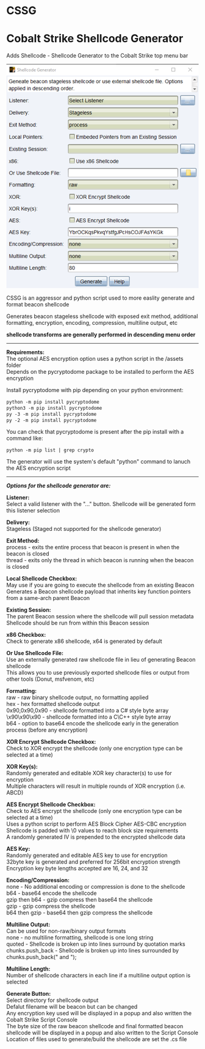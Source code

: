 # CSSG

# Cobalt Strike Shellcode Generator  

Adds Shellcode - Shellcode Generator to the Cobalt Strike top menu bar

![Alt text](CSSG_gui.png?raw=true)  

CSSG is an aggressor and python script used to more easlity generate and format beacon shellcode  

Generates beacon stageless shellcode with exposed exit method, additional formatting, encryption, encoding, compression, multiline output, etc  

**shellcode transforms are generally performed in descending menu order**  

---

**Requirements:**  
The optional AES encryption option uses a python script in the /assets folder  
Depends on the pycryptodome package to be installed to perform the AES encryption  

Install pycryptodome with pip depending on your python environment:  

    python -m pip install pycryptodome
    python3 -m pip install pycryptodome
    py -3 -m pip install pycryptodome
    py -2 -m pip install pycryptodome

You can check that pycryptodome is present after the pip install with a command like:  

    python -m pip list | grep crypto

The generator will use the system's default "python" command to lanuch the AES encryption script  

---

***Options for the shellcode generator are:***

**Listener:**  
Select a valid listener with the "..." button. Shellcode will be generated form this listener selection  

**Delivery:**  
Stageless (Staged not supported for the shellcode generator)  

**Exit Method:**  
process - exits the entire process that beacon is present in when the beacon is closed  
thread - exits only the thread in which beacon is running when the beacon is closed  

**Local Shellcode Checkbox:**  
May use if you are going to execute the shellcode from an existing Beacon  
Generates a Beacon shellcode payload that inherits key function pointers from a same-arch parent Beacon  

**Existing Session:**  
The parent Beacon session where the shellcode will pull session metadata  
Shellcode should be run from within this Beacon session  

**x86 Checkbox:**  
Check to generate x86 shellcode, x64 is generated by default  

**Or Use Shellcode File:**  
Use an externally generated raw shellcode file in lieu of generating Beacon shellcode  
This allows you to use previously exported shellcode files or output from other tools (Donut, msfvenom, etc)  

**Formatting:**  
raw - raw binary shellcode output, no formatting applied  
hex - hex formatted shellcode output  
0x90,0x90,0x90 - shellcode formatted into a C# style byte array  
\x90\x90\x90 - shellcode formatted into a C\C++ style byte array  
b64 - option to base64 encode the shellcode early in the generation process (before any encryption)  

**XOR Encrypt Shellcode Checkbox:**  
Check to XOR encrypt the shellcode (only one encryption type can be selected at a time)  

**XOR Key(s):**  
Randomly generated and editable XOR key character(s) to use for encryption  
Multiple characters will result in multiple rounds of XOR encryption (i.e. ABCD)  

**AES Encrypt Shellcode Checkbox:**  
Check to AES encrypt the shellcode (only one encryption type can be selected at a time)  
Uses a python script to perform AES Block Cipher AES-CBC encryption  
Shellcode is padded with \0 values to reach block size requirements  
A randomly generated IV is prepended to the encrypted shellcode data  

**AES Key:**  
Randomly generated and editable AES key to use for encryption  
32byte key is generated and preferred for 256bit encryption strength  
Encryption key byte lengths accepted are 16, 24, and 32  

**Encoding/Compression:**  
none - No additional encoding or compression is done to the shellcode  
b64 - base64 encode the shellcode  
gzip then b64 - gzip compress then base64 the shellcode  
gzip - gzip compress the shellcode  
b64 then gzip - base64 then gzip compress the shellcode  

**Multiline Output:**  
Can be used for non-raw/binary output formats  
none - no multiline formatting, shellcode is one long string  
quoted - Shellcode is broken up into lines surround by quotation marks  
chunks.push_back - Shellcode is broken up into lines surrounded by chunks.push_back(" and ");  

**Multiline Length:**  
Number of shellcode characters in each line if a multiline output option is selected  

**Generate Button:**  
Select directory for shellcode output  
Defalut filename will be beacon but can be changed  
Any encryption key used will be displayed in a popup and also written the Cobalt Strike Script Console  
The byte size of the raw beacon shellcode and final formatted beacon shellcode will be displayed in a popup and also written to the Script Console  
Location of files used to generate/build the shellcode are set the .cs file  
